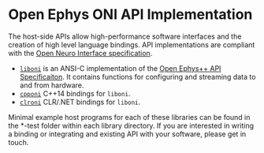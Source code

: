 # Open Ephys ONI API Implementation
The host-side APIs allow high-performance software interfaces and the creation
of high level language bindings. API implementations are compliant with the
[Open Neuro Interface specification](https://github.com/jonnew/ONI).

- [`liboni`](liboni) is an ANSI-C implementation of the [Open Ephys++ API
  Specificaiton](liboni#api-spec). It contains functions for configuring and
  streaming data to and from hardware.
- [`cpponi`](cpponi) C++14 bindings for `liboni`.
- [`clroni`](clroni) CLR/.NET bindings for `liboni`.

Minimal example host programs for each of these libraries can be found in the
\*-test folder within each library directory. If you are interested in writing
a binding or integrating and existing API with your software, please  get in
touch.
